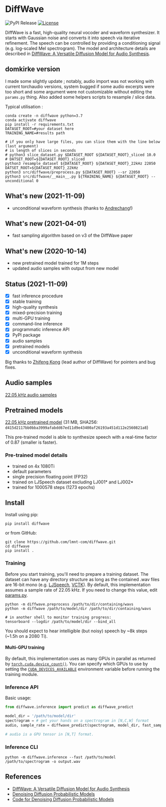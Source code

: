 # DiffWave
![PyPI Release](https://img.shields.io/pypi/v/diffwave?label=release) [![License](https://img.shields.io/github/license/lmnt-com/diffwave)](https://github.com/lmnt-com/diffwave/blob/master/LICENSE)

DiffWave is a fast, high-quality neural vocoder and waveform synthesizer. It starts with Gaussian noise and converts it into speech via iterative refinement. The speech can be controlled by providing a conditioning signal (e.g. log-scaled Mel spectrogram). The model and architecture details are described in [DiffWave: A Versatile Diffusion Model for Audio Synthesis](https://arxiv.org/pdf/2009.09761.pdf).

## domkirke version

I made some slightly update ; notably, audio import was not working with current torchaudio versions, system bugged if some audio excerpts were too short and some argument were not customizable without editing the `params.py` thing. Also added some helpers scripts to resample / slice data.

Typical utilisation : 
```
conda create -n diffwave python=3.7
conda activate diffwave
pip install -r requirements.txt
DATASET_ROOT=#your dataset here
TRAINING_NAME=#results path

# if you only have large files, you can slice them with the line below (last argument)
# is length of slices in seconds
# python3 slice_dataset.py $DATASET_ROOT ${DATASET_ROOT}_sliced 10.0 
# DATSET_ROOT=${DATASET_ROOT}_sliced
python3 resample_dataset ${DATASET_ROOT} ${DATASET_ROOT}_22kHz 22050
DATSET_ROOT=${DATASET_ROOT}_22kHz
python3 src/diffwave/preprocess.py ${DATASET_ROOT} --sr 22050
python3 src/diffwave/__main__.py ${TRAINING_NAME} ${DATASET_ROOT} --unconditional 0
```


## What's new (2021-11-09)
- unconditional waveform synthesis (thanks to [Andrechang](https://github.com/Andrechang)!)

## What's new (2021-04-01)
- fast sampling algorithm based on v3 of the DiffWave paper

## What's new (2020-10-14)
- new pretrained model trained for 1M steps
- updated audio samples with output from new model

## Status (2021-11-09)
- [x] fast inference procedure
- [x] stable training
- [x] high-quality synthesis
- [x] mixed-precision training
- [x] multi-GPU training
- [x] command-line inference
- [x] programmatic inference API
- [x] PyPI package
- [x] audio samples
- [x] pretrained models
- [x] unconditional waveform synthesis

Big thanks to [Zhifeng Kong](https://github.com/FengNiMa) (lead author of DiffWave) for pointers and bug fixes.

## Audio samples
[22.05 kHz audio samples](https://lmnt.com/assets/diffwave)

## Pretrained models
[22.05 kHz pretrained model](https://lmnt.com/assets/diffwave/diffwave-ljspeech-22kHz-1000578.pt) (31 MB, SHA256: `d415d2117bb0bba3999afabdd67ed11d9e43400af26193a451d112e2560821a8`)

This pre-trained model is able to synthesize speech with a real-time factor of 0.87 (smaller is faster).

### Pre-trained model details
- trained on 4x 1080Ti
- default parameters
- single precision floating point (FP32)
- trained on LJSpeech dataset excluding LJ001&ast; and LJ002&ast;
- trained for 1000578 steps (1273 epochs)

## Install

Install using pip:
```
pip install diffwave
```

or from GitHub:
```
git clone https://github.com/lmnt-com/diffwave.git
cd diffwave
pip install .
```

### Training
Before you start training, you'll need to prepare a training dataset. The dataset can have any directory structure as long as the contained .wav files are 16-bit mono (e.g. [LJSpeech](https://keithito.com/LJ-Speech-Dataset/), [VCTK](https://pytorch.org/audio/_modules/torchaudio/datasets/vctk.html)). By default, this implementation assumes a sample rate of 22.05 kHz. If you need to change this value, edit [params.py](https://github.com/lmnt-com/diffwave/blob/master/src/diffwave/params.py).

```
python -m diffwave.preprocess /path/to/dir/containing/wavs
python -m diffwave /path/to/model/dir /path/to/dir/containing/wavs

# in another shell to monitor training progress:
tensorboard --logdir /path/to/model/dir --bind_all
```

You should expect to hear intelligible (but noisy) speech by ~8k steps (~1.5h on a 2080 Ti).

#### Multi-GPU training
By default, this implementation uses as many GPUs in parallel as returned by [`torch.cuda.device_count()`](https://pytorch.org/docs/stable/cuda.html#torch.cuda.device_count). You can specify which GPUs to use by setting the [`CUDA_DEVICES_AVAILABLE`](https://developer.nvidia.com/blog/cuda-pro-tip-control-gpu-visibility-cuda_visible_devices/) environment variable before running the training module.

### Inference API
Basic usage:

```python
from diffwave.inference import predict as diffwave_predict

model_dir = '/path/to/model/dir'
spectrogram = # get your hands on a spectrogram in [N,C,W] format
audio, sample_rate = diffwave_predict(spectrogram, model_dir, fast_sampling=True)

# audio is a GPU tensor in [N,T] format.
```

### Inference CLI
```
python -m diffwave.inference --fast /path/to/model /path/to/spectrogram -o output.wav
```

## References
- [DiffWave: A Versatile Diffusion Model for Audio Synthesis](https://arxiv.org/pdf/2009.09761.pdf)
- [Denoising Diffusion Probabilistic Models](https://arxiv.org/pdf/2006.11239.pdf)
- [Code for Denoising Diffusion Probabilistic Models](https://github.com/hojonathanho/diffusion)
